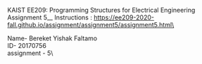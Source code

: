 
KAIST EE209: Programming Structures for Electrical Engineering\
Assignment 5__
Instructions : https://ee209-2020-fall.github.io/assignment/assignment5/assignment5.html\


Name- Bereket Yishak Faltamo\
ID- 20170756\
assignment - 5\
